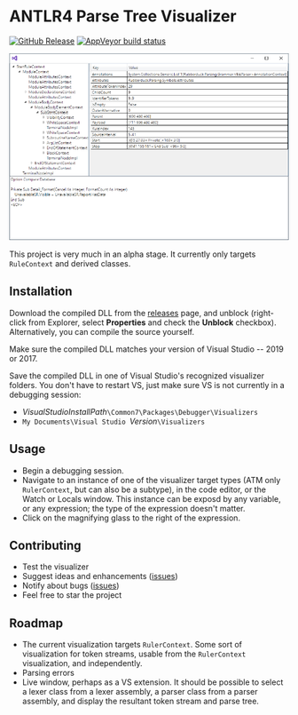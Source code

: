 # ANTLR4 Parse Tree Visualizer

[![GitHub Release](https://img.shields.io/github/release/zspitz/antlr4parsetreevisualizer?style=flat&max-age=86400)](https://github.com/zspitz/ANTLR4ParseTreeVisualizer/releases) [![AppVeyor build status](https://img.shields.io/appveyor/ci/zspitz/antlr4parsetreevisualizer?style=flat&max-age=86400)](https://ci.appveyor.com/project/zspitz/antlr4parsetreevisualizer) 


![Screenshot](screenshot.png)

This project is very much in an alpha stage. It currently only targets `RuleContext` and derived classes.

## Installation

Download the compiled DLL from the [releases](https://github.com/zspitz/ANTLR4ParseTreeVisualizer/releases) page, and unblock (right-click from Explorer, select **Properties** and check the **Unblock** checkbox). Alternatively, you can compile the source  yourself.

Make sure the compiled DLL matches your version of Visual Studio -- 2019 or 2017.

Save the compiled DLL in one of Visual Studio's recognized visualizer folders. You don't have to restart VS, just make sure VS is not currently in a debugging session:

* _VisualStudioInstallPath_`\Common7\Packages\Debugger\Visualizers`
* `My Documents\Visual Studio `_Version_`\Visualizers`

## Usage

* Begin a debugging session.
* Navigate to an instance of one of the visualizer target types (ATM only `RulerContext`, but can also be a subtype), in the code editor, or the Watch or Locals window. This instance can be exposd by any variable, or any expression; the type of the expression doesn't matter.
* Click on the magnifying glass to the right of the expression.

## Contributing

* Test the visualizer
* Suggest ideas and enhancements ([issues](https://github.com/zspitz/ANTLR4ParseTreeVisualizer/issues/new))
* Notify about bugs ([issues](https://github.com/zspitz/ANTLR4ParseTreeVisualizer/issues/new))
* Feel free to star the project

## Roadmap

* The current visualization targets `RulerContext`. Some sort of visualization for token streams, usable from the `RulerContext` visualization, and independently.
* Parsing errors
* Live window, perhaps as a VS extension. It should be possible to select a lexer class from a lexer assembly, a parser class from a parser assembly, and display the resultant token stream and parse tree.
